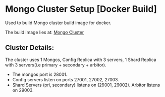 # Mongo Cluster Setup [Docker Build]
Used to build Mongo cluster build image for docker.

The build image lies at:
[Mongo Cluster](https://hub.docker.com/r/sanksons/mongocluster/)

## Cluster Details:
The cluster uses 1 Mongos, Config Replica with 3 servers, 1 Shard Replica with 3 servers(i.e primary + secondary + arbitor).

- The mongos port is 28001.
- Config servers listen on ports 27001, 27002, 27003.
- Shard Servers (pri, secondary) listens on (29001, 29002). Arbitor listens on 29003.
